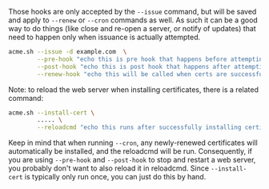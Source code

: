 Those hooks are only accepted by the `--issue` command, but will be saved and apply to `--renew` or `--cron` commands as well. As such it can be a good way to do things (like close and re-open a server, or notify of updates) that need to happen only when issuance is actually attempted.

```sh
acme.sh --issue -d example.com  \
        --pre-hook "echo this is pre hook that happens before attempting to issue a certificate."  \
        --post-hook "echo this is post hook that happens after attempting to issue a certificate."  \
        --renew-hook "echo this will be called when certs are successfully renewed."  .......
```

Note: to reload the web server when installing certificates, there is a related command:
```sh
acme.sh --install-cert \
        ..... \
        --reloadcmd "echo this runs after successfully installing certificates."
```

Keep in mind that when running `--cron`, any newly-renewed certificates will automatically be installed, and the reloadcmd will be run. Consequently, if you are using `--pre-hook` and `--post-hook` to stop and restart a web server, you probably don't want to also reload it in reloadcmd. Since `--install-cert` is typically only run once, you can just do this by hand.